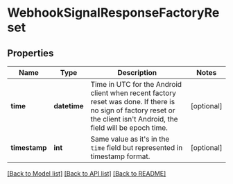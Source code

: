 # WebhookSignalResponseFactoryReset

## Properties
Name | Type | Description | Notes
------------ | ------------- | ------------- | -------------
**time** | **datetime** | Time in UTC for the Android client when recent factory reset was done.  If there is no sign of factory reset or the client isn't Android, the field will be epoch time.  | [optional] 
**timestamp** | **int** | Same value as it's in the `time` field but represented in timestamp format. | [optional] 

[[Back to Model list]](../README.md#documentation-for-models) [[Back to API list]](../README.md#documentation-for-api-endpoints) [[Back to README]](../README.md)

